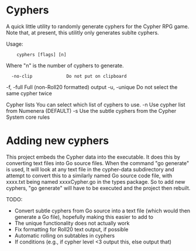 # Cyphers
A quick little utility to randomly generate cyphers for the Cypher RPG game.  Note that, at present,
this utilitly only generates sublte cyphers.

Usage:

        cyphers [flags] [n]

Where "n" is the number of cyphers to generate.

      -no-clip             Do not put on clipboard
  -f, -full                Full (non-Roll20 formatted) output
  -u, -unique              Do not select the same cypher twice

Cypher lists
  You can select which list of cyphers to use.
  -n                       Use cypher list from Numenera (DEFAULT)
  -s                       Use the subtle cyphers from the Cypher System core rules

# Adding new cyphers
This project embeds the Cypher data into the executable.  It does this by converting text files into Go source files.  When the command "go generate" is used, It will look at any text file in the cypher-data subdirectory and attempt to convert this to a similarly named Go source code file, with xxxx.txt being named xxxxCypher.go in the types package.  So to add new cyphers, "go generate" will have to be executed and the project then rebuilt.

TODO:
  * Convert subtle cyphers from Go source into a text file (which would then generate a Go file), hopefully making this easier to add to
  * The unique functionality does not actually work
  * Fix formatting for Roll20 text output, if possible
  * Automatic rolling on subtables in cyphers
  * If conditions (e.g., if cypher level <3 output this, else output that)
